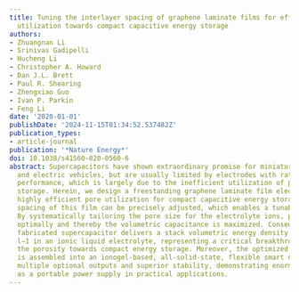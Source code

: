 ```yaml
---
title: Tuning the interlayer spacing of graphene laminate films for efficient pore
  utilization towards compact capacitive energy storage
authors:
- Zhuangnan Li
- Srinivas Gadipelli
- Hucheng Li
- Christopher A. Howard
- Dan J.L. Brett
- Paul R. Shearing
- Zhengxiao Guo
- Ivan P. Parkin
- Feng Li
date: '2020-01-01'
publishDate: '2024-11-15T01:34:52.537482Z'
publication_types:
- article-journal
publication: '*Nature Energy*'
doi: 10.1038/s41560-020-0560-6
abstract: Supercapacitors have shown extraordinary promise for miniaturized electronics
  and electric vehicles, but are usually limited by electrodes with rather low volumetric
  performance, which is largely due to the inefficient utilization of pores in charge
  storage. Herein, we design a freestanding graphene laminate film electrode with
  highly efficient pore utilization for compact capacitive energy storage. The interlayer
  spacing of this film can be precisely adjusted, which enables a tunable porosity.
  By systematically tailoring the pore size for the electrolyte ions, pores are utilized
  optimally and thereby the volumetric capacitance is maximized. Consequently, the
  fabricated supercapacitor delivers a stack volumetric energy density of 88.1 Wh
  l−1 in an ionic liquid electrolyte, representing a critical breakthrough for optimizing
  the porosity towards compact energy storage. Moreover, the optimized film electrode
  is assembled into an ionogel-based, all-solid-state, flexible smart device with
  multiple optional outputs and superior stability, demonstrating enormous potential
  as a portable power supply in practical applications.
---
```

